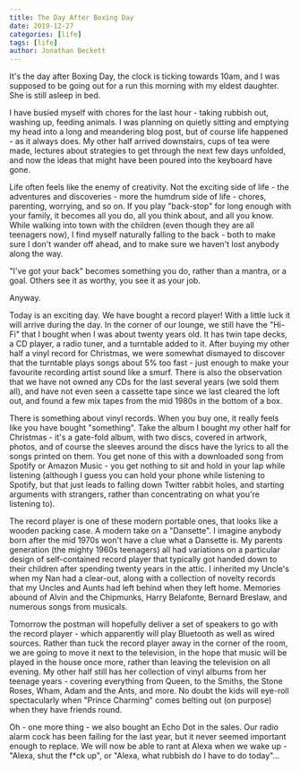 ```yaml
---
title: The Day After Boxing Day
date: 2019-12-27
categories: [life]
tags: [life]
author: Jonathan Beckett
---
```


It's the day after Boxing Day, the clock is ticking towards 10am, and I was supposed to be going out for a run this morning with my eldest daughter. She is still asleep in bed.

I have busied myself with chores for the last hour - taking rubbish out, washing up, feeding animals. I was planning on quietly sitting and emptying my head into a long and meandering blog post, but of course life happened - as it always does. My other half arrived downstairs, cups of tea were made, lectures about strategies to get through the next few days unfolded, and now the ideas that might have been poured into the keyboard have gone.

Life often feels like the enemy of creativity. Not the exciting side of life - the adventures and discoveries - more the humdrum side of life - chores, parenting, worrying, and so on. If you play "back-stop" for long enough with your family, it becomes all you do, all you think about, and all you know. While walking into town with the children (even though they are all teenagers now), I find myself naturally falling to the back - both to make sure I don't wander off ahead, and to make sure we haven't lost anybody along the way.

"I've got your back" becomes something you do, rather than a mantra, or a goal. Others see it as worthy, you see it as your job.

Anyway.

Today is an exciting day. We have bought a record player! With a little luck it will arrive during the day. In the corner of our lounge, we still have the "Hi-Fi" that I bought when I was about twenty years old. It has twin tape decks, a CD player, a radio tuner, and a turntable added to it. After buying my other half a vinyl record for Christmas, we were somewhat dismayed to discover that the turntable plays songs about 5% too fast - just enough to make your favourite recording artist sound like a smurf. There is also the observation that we have not owned any CDs for the last several years (we sold them all), and have not even seen a cassette tape since we last cleared the loft out, and found a few mix tapes from the mid 1980s in the bottom of a box.

There is something about vinyl records. When you buy one, it really feels like you have bought "something". Take the album I bought my other half for Christmas - it's a gate-fold album, with two discs, covered in artwork, photos, and of course the sleeves around the discs have the lyrics to all the songs printed on them. You get none of this with a downloaded song from Spotify or Amazon Music - you get nothing to sit and hold in your lap while listening (although I guess you can hold your phone while listening to Spotify, but that just leads to falling down Twitter rabbit holes, and starting arguments with strangers, rather than concentrating on what you're listening to).

The record player is one of these modern portable ones, that looks like a wooden packing case. A modern take on a "Dansette". I imagine anybody born after the mid 1970s won't have a clue what a Dansette is. My parents generation (the mighty 1960s teenagers) all had variations on a particular design of self-contained record player that typically got handed down to their children after spending twenty years in the attic. I inherited my Uncle's when my Nan had a clear-out, along with a collection of novelty records that my Uncles and Aunts had left behind when they left home. Memories abound of Alvin and the Chipmunks, Harry Belafonte, Bernard Breslaw, and numerous songs from musicals.

Tomorrow the postman will hopefully deliver a set of speakers to go with the record player - which apparently will play Bluetooth as well as wired sources. Rather than tuck the record player away in the corner of the room, we are going to move it next to the television, in the hope that music will be played in the house once more, rather than leaving the television on all evening. My other half still has her collection of vinyl albums from her teenage years - covering everything from Queen, to the Smiths, the Stone Roses, Wham, Adam and the Ants, and more. No doubt the kids will eye-roll spectacularly when "Prince Charming" comes belting out (on purpose) when they have friends round.

Oh - one more thing - we also bought an Echo Dot in the sales. Our radio alarm cock has been failing for the last year, but it never seemed important enough to replace. We will now be able to rant at Alexa when we wake up - "Alexa, shut the f*ck up", or "Alexa, what rubbish do I have to do today"...